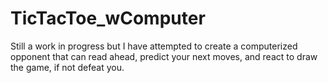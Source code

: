 # TicTacToe_wComputer

Still a work in progress but I have attempted to create a computerized opponent that can read ahead, predict your next moves,
and react to draw the game, if not defeat you.
